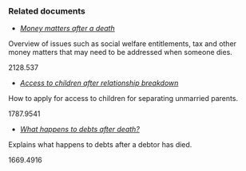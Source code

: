 ###  Related documents

  * [ _Money matters after a death_ ](/en/death/financial-concerns-following-a-death/money-matters-after-a-death/)

Overview of issues such as social welfare entitlements, tax and other money
matters that may need to be addressed when someone dies.

2128.537

  * [ _Access to children after relationship breakdown_ ](/en/birth-family-relationships/cohabiting-couples/access-to-children-cohabiting-couples/)

How to apply for access to children for separating unmarried parents.

1787.9541

  * [ _What happens to debts after death?_ ](/en/money-and-tax/personal-finance/debt/debts-after-death/)

Explains what happens to debts after a debtor has died.

1669.4916

